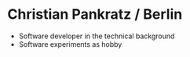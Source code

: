 Christian Pankratz / Berlin
===========================
* Software developer in the technical background
* Software experiments as hobby

